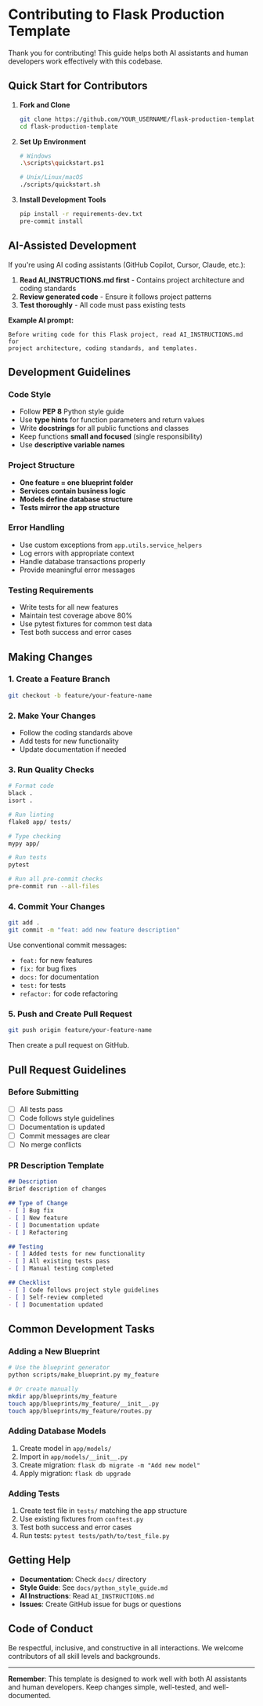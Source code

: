 # Contributing to Flask Production Template

Thank you for contributing! This guide helps both AI assistants and human developers work effectively with this codebase.

## Quick Start for Contributors

1. **Fork and Clone**
   ```bash
   git clone https://github.com/YOUR_USERNAME/flask-production-template.git
   cd flask-production-template
   ```

2. **Set Up Environment**
   ```bash
   # Windows
   .\scripts\quickstart.ps1
   
   # Unix/Linux/macOS
   ./scripts/quickstart.sh
   ```

3. **Install Development Tools**
   ```bash
   pip install -r requirements-dev.txt
   pre-commit install
   ```

## AI-Assisted Development

If you're using AI coding assistants (GitHub Copilot, Cursor, Claude, etc.):

1. **Read AI_INSTRUCTIONS.md first** - Contains project architecture and coding standards
2. **Review generated code** - Ensure it follows project patterns
3. **Test thoroughly** - All code must pass existing tests

**Example AI prompt:**
```
Before writing code for this Flask project, read AI_INSTRUCTIONS.md for 
project architecture, coding standards, and templates.
```

## Development Guidelines

### Code Style

- Follow **PEP 8** Python style guide
- Use **type hints** for function parameters and return values
- Write **docstrings** for all public functions and classes
- Keep functions **small and focused** (single responsibility)
- Use **descriptive variable names**

### Project Structure

- **One feature = one blueprint folder**
- **Services contain business logic**
- **Models define database structure**
- **Tests mirror the app structure**

### Error Handling

- Use custom exceptions from `app.utils.service_helpers`
- Log errors with appropriate context
- Handle database transactions properly
- Provide meaningful error messages

### Testing Requirements

- Write tests for all new features
- Maintain test coverage above 80%
- Use pytest fixtures for common test data
- Test both success and error cases

## Making Changes

### 1. Create a Feature Branch

```bash
git checkout -b feature/your-feature-name
```

### 2. Make Your Changes

- Follow the coding standards above
- Add tests for new functionality
- Update documentation if needed

### 3. Run Quality Checks

```bash
# Format code
black .
isort .

# Run linting
flake8 app/ tests/

# Type checking
mypy app/

# Run tests
pytest

# Run all pre-commit checks
pre-commit run --all-files
```

### 4. Commit Your Changes

```bash
git add .
git commit -m "feat: add new feature description"
```

Use conventional commit messages:
- `feat:` for new features
- `fix:` for bug fixes
- `docs:` for documentation
- `test:` for tests
- `refactor:` for code refactoring

### 5. Push and Create Pull Request

```bash
git push origin feature/your-feature-name
```

Then create a pull request on GitHub.

## Pull Request Guidelines

### Before Submitting

- [ ] All tests pass
- [ ] Code follows style guidelines
- [ ] Documentation is updated
- [ ] Commit messages are clear
- [ ] No merge conflicts

### PR Description Template

```markdown
## Description
Brief description of changes

## Type of Change
- [ ] Bug fix
- [ ] New feature
- [ ] Documentation update
- [ ] Refactoring

## Testing
- [ ] Added tests for new functionality
- [ ] All existing tests pass
- [ ] Manual testing completed

## Checklist
- [ ] Code follows project style guidelines
- [ ] Self-review completed
- [ ] Documentation updated
```

## Common Development Tasks

### Adding a New Blueprint

```bash
# Use the blueprint generator
python scripts/make_blueprint.py my_feature

# Or create manually
mkdir app/blueprints/my_feature
touch app/blueprints/my_feature/__init__.py
touch app/blueprints/my_feature/routes.py
```

### Adding Database Models

1. Create model in `app/models/`
2. Import in `app/models/__init__.py`
3. Create migration: `flask db migrate -m "Add new model"`
4. Apply migration: `flask db upgrade`

### Adding Tests

1. Create test file in `tests/` matching the app structure
2. Use existing fixtures from `conftest.py`
3. Test both success and error cases
4. Run tests: `pytest tests/path/to/test_file.py`

## Getting Help

- **Documentation**: Check `docs/` directory
- **Style Guide**: See `docs/python_style_guide.md`
- **AI Instructions**: Read `AI_INSTRUCTIONS.md`
- **Issues**: Create GitHub issue for bugs or questions

## Code of Conduct

Be respectful, inclusive, and constructive in all interactions. We welcome contributors of all skill levels and backgrounds.

---

**Remember**: This template is designed to work well with both AI assistants and human developers. Keep changes simple, well-tested, and well-documented.
